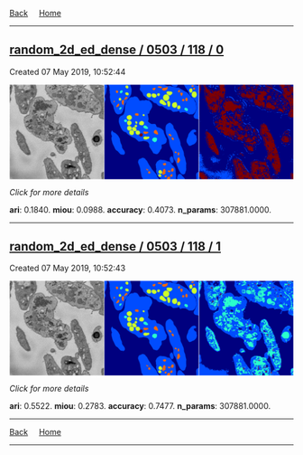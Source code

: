 
[Back](..)&nbsp;&nbsp;&nbsp;&nbsp;&nbsp;[Home](https://leapmanlab.github.io/snapshots)

---

<div class="summary"><a href="0"><h2>random_2d_ed_dense / 0503 / 118 / 0</h2></a><p>Created 07 May 2019, 10:52:44
</p><a href="0"><img src="0/media/summary.png" align="center"></a><p>
<i>Click for more details</i>
</p></div>

**ari**: 0.1840. **miou**: 0.0988. **accuracy**: 0.4073. **n_params**: 307881.0000. 

---

<div class="summary"><a href="1"><h2>random_2d_ed_dense / 0503 / 118 / 1</h2></a><p>Created 07 May 2019, 10:52:43
</p><a href="1"><img src="1/media/summary.png" align="center"></a><p>
<i>Click for more details</i>
</p></div>

**ari**: 0.5522. **miou**: 0.2783. **accuracy**: 0.7477. **n_params**: 307881.0000. 

---

[Back](..)&nbsp;&nbsp;&nbsp;&nbsp;&nbsp;[Home](https://leapmanlab.github.io/snapshots)

---
